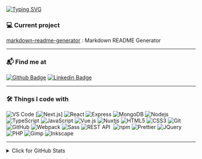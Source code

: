 [![Typing SVG](https://readme-typing-svg.herokuapp.com?font=Fira+Code&size=75&duration=1500&pause=600&color=0CE82B&background=000000EE&center=true&vCenter=true&multiline=true&width=1920&height=384&lines=Hey!;My+name+is+Justin;I'm+a+Web+Developer)](https://git.io/typing-svg)

### 💻 Current project
[markdown-readme-generator](https://github.com/mountainhokie/markdown-readme-generator) : Markdown README Generator

<hr />

### 📬 Find me at
[![Github Badge](http://img.shields.io/badge/-Github-black?style=for-the-badge&logo=github&link=https://github.com/mountainhokie/)](https://github.com/mountahokie/) 
[![Linkedin Badge](https://img.shields.io/badge/-LinkedIn-blue?style=for-the-badge&logo=Linkedin&logoColor=white&link=https://www.linkedin.com/in/justin-brooks-a1046119/)](https://www.linkedin.com/in/justin-brooks-a1046119/)

<hr />

### 🛠 Things I code with
![VS Code](https://img.shields.io/badge/-VS%20Code-007ACC?style=for-the-badge&logo=visual-studio-code)
[![Next.js](https://img.shields.io/badge/Next.js-black?logo=next.js&logoColor=white)]
![React](https://img.shields.io/badge/-React-45b8d8?style=for-the-badge&logo=react&logoColor=white)
![Express](https://img.shields.io/badge/-Express-000000?style=for-the-badge&logo=express&logoColor=white)
![MongoDB](https://img.shields.io/badge/-MongoDB-13aa52?style=for-the-badge&logo=mongodb&logoColor=white)
![Nodejs](https://img.shields.io/badge/-Nodejs-43853d?style=for-the-badge&logo=Node.js&logoColor=white)
![TypeScript](https://img.shields.io/badge/TYPESCRIPT-%23007ACC.svg?&style=for-the-badge&logo=typescript&logoColor=white)
![JavaScript](https://img.shields.io/badge/JAVASCRIPT-323330.svg?&style=for-the-badge&logo=javascript&logoColor=%23F7DF1E)
![Vue.js](https://img.shields.io/badge/vuejs-%2335495e.svg?style=for-the-badge&logo=vuedotjs&logoColor=%234FC08D)
![Nuxtjs](https://img.shields.io/badge/Nuxt-002E3B?style=for-the-badge&logo=nuxtdotjs&logoColor=#00DC82)
![HTML5](https://img.shields.io/badge/-HTML5-E34F26?style=for-the-badge&logo=html5&logoColor=white)
![CSS3](https://img.shields.io/badge/-CSS3-1572B6?style=for-the-badge&logo=CSS3&logoColor=white)
![Git](https://img.shields.io/badge/-Git-black?style=for-the-badge&logo=git)
![GitHub](https://img.shields.io/badge/-GitHub-181717?style=for-the-badge&logo=github)
![Webpack](https://img.shields.io/badge/-Webpack-8DD6F9?style=for-the-badge&logo=webpack&logoColor=white)
![Sass](https://img.shields.io/badge/-Sass-CC6699?style=for-the-badge&logo=sass&logoColor=white)
![REST API](https://img.shields.io/badge/REST-02569B.svg?&style=for-the-badge&logo=rest&logoColor=white)&nbsp;
![npm](https://img.shields.io/badge/-NPM-CB3837?style=for-the-badge&logo=npm&logoColor=white)
![Prettier](https://img.shields.io/badge/-Prettier-F7B93E?style=for-the-badge&logo=prettier&logoColor=white)
![JQuery](https://img.shields.io/badge/JQUERY-0769AD.svg?&style=for-the-badge&logo=jquery&logoColor=white)
![PHP](https://img.shields.io/badge/PHP-777BB4.svg?&style=for-the-badge&logo=php&logoColor=white)
![Gimp](https://img.shields.io/badge/Gimp-000000?logo=gimp&logoColor=white&style=for-the-badge)
![Inkscape](https://img.shields.io/badge/Inkscape-000000?logo=inkscape&logoColor=white&style=for-the-badge)

<hr />

<details>
<summary>Click for GitHub Stats</summary>
<p align="center">
    <img src="https://komarev.com/ghpvc/?username=mountainhokie&label=Profile%20views&color=0e75b6&style=flat" alt="mountainhokie" /> 
    <br />
    <img alt= "GitHub Stats" src="https://github-readme-stats.vercel.app/api?username=mountainhokie&show_icons=true&hide=issues&icon_color=000000&hide_border=true&title_color=5391FE&text_color=555" />
    <br />
    <img alt= "Top Language" src="https://github-readme-stats.vercel.app/api/top-langs/?username=mountainhokie&hide=html,&hide_border=true&title_color=5391FE&text_color=555" />
</p>
</details>
